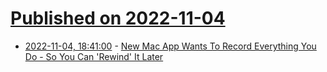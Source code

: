 # [Published on 2022-11-04](index.md)

* [2022-11-04, 18:41:00](https://apple.slashdot.org/story/22/11/04/1718238/new-mac-app-wants-to-record-everything-you-do---so-you-can-rewind-it-later?utm_source=rss1.0mainlinkanon&utm_medium=feed) - [New Mac App Wants To Record Everything You Do - So You Can 'Rewind' It Later](https://apple.slashdot.org/story/22/11/04/1718238/new-mac-app-wants-to-record-everything-you-do---so-you-can-rewind-it-later?utm_source=rss1.0mainlinkanon&utm_medium=feed)
